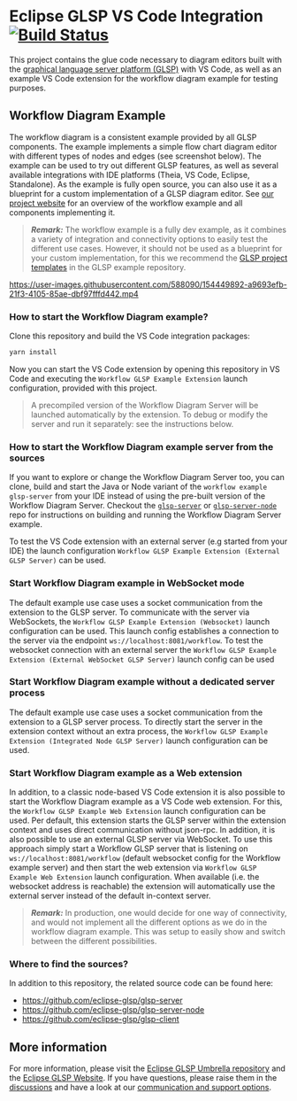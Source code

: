 # Eclipse GLSP VS Code Integration [![Build Status](https://ci.eclipse.org/glsp/job/eclipse-glsp/job/glsp-vscode-integration/job/master/badge/icon)](https://ci.eclipse.org/glsp/job/eclipse-glsp/job/glsp-vscode-integration/job/master/)

This project contains the glue code necessary to diagram editors built with the [graphical language server platform (GLSP)](https://github.com/eclipse-glsp/glsp) with VS Code, as well as an example VS Code extension for the workflow diagram example for testing purposes.

## Workflow Diagram Example

The workflow diagram is a consistent example provided by all GLSP components.
The example implements a simple flow chart diagram editor with different types of nodes and edges (see screenshot below).
The example can be used to try out different GLSP features, as well as several available integrations with IDE platforms (Theia, VS Code, Eclipse, Standalone).
As the example is fully open source, you can also use it as a blueprint for a custom implementation of a GLSP diagram editor.
See [our project website](https://www.eclipse.org/glsp/documentation/#workflowoverview) for an overview of the workflow example and all components implementing it.

> _**Remark:**_ The workflow example is a fully dev example, as it combines a variety of integration and connectivity options to easily test the different use cases.
> However, it should not be used as a blueprint for your custom implementation, for this we recommend the [GLSP project templates](https://github.com/eclipse-glsp/glsp-examples/tree/master/project-templates) in the GLSP example repository.

<https://user-images.githubusercontent.com/588090/154449892-a9693efb-21f3-4105-85ae-dbf97fffd442.mp4>

### How to start the Workflow Diagram example?

Clone this repository and build the VS Code integration packages:

```bash
yarn install
```

Now you can start the VS Code extension by opening this repository in VS Code and executing the `Workflow GLSP Example Extension` launch configuration, provided with this project.

> A precompiled version of the Workflow Diagram Server will be launched automatically by the extension.
> To debug or modify the server and run it separately: see the instructions below.

### How to start the Workflow Diagram example server from the sources

If you want to explore or change the Workflow Diagram Server too, you can clone, build and start the Java or Node variant of the `workflow example glsp-server` from your IDE instead of using the pre-built version of the Workflow Diagram Server.
Checkout the [`glsp-server`](https://github.com/eclipse-glsp/glsp-server#workflow-diagram-example) or [`glsp-server-node`](https://github.com/eclipse-glsp/glsp-server-node#workflow-diagram-example) repo for instructions on building and running the Workflow Diagram Server example.

To test the VS Code extension with an external server (e.g started from your IDE) the launch configuration `Workflow GLSP Example Extension (External GLSP Server)` can be used.

### Start Workflow Diagram example in WebSocket mode

The default example use case uses a socket communication from the extension to the GLSP server.
To communicate with the server via WebSockets, the `Workflow GLSP Example Extension (Websocket)` launch configuration can be used.
This launch config establishes a connection to the server via the endpoint `ws://localhost:8081/workflow`.
To test the websocket connection with an external server the `Workflow GLSP Example Extension (External WebSocket GLSP Server)` launch config can be used

### Start Workflow Diagram example without a dedicated server process

The default example use case uses a socket communication from the extension to a GLSP server process.
To directly start the server in the extension context without an extra process, the `Workflow GLSP Example Extension (Integrated Node GLSP Server)` launch configuration can be used.

### Start Workflow Diagram example as a Web extension

In addition, to a classic node-based VS Code extension it is also possible to start the Workflow Diagram example as a VS Code web extension.
For this, the `Workflow GLSP Example Web Extension` launch configuration can be used.
Per default, this extension starts the GLSP server within the extension context and uses direct communication without json-rpc.
In addition, it is also possible to use an external GLSP server via WebSocket. To use this approach simply start a Workflow GLSP server that is listening on `ws://localhost:8081/workflow` (default websocket config for the Workflow example server) and then start the web extension via `Workflow GLSP Example Web Extension` launch configuration.
When available (i.e. the websocket address is reachable) the extension will automatically use the external server instead of the default in-context server.

> _**Remark:**_ In production, one would decide for one way of connectivity, and would not implement all the different options as we do in the workflow diagram example.
> This was setup to easily show and switch between the different possibilities.

### Where to find the sources?

In addition to this repository, the related source code can be found here:

-   <https://github.com/eclipse-glsp/glsp-server>
-   <https://github.com/eclipse-glsp/glsp-server-node>
-   <https://github.com/eclipse-glsp/glsp-client>

## More information

For more information, please visit the [Eclipse GLSP Umbrella repository](https://github.com/eclipse-glsp/glsp) and the [Eclipse GLSP Website](https://www.eclipse.org/glsp/).
If you have questions, please raise them in the [discussions](https://github.com/eclipse-glsp/glsp/discussions) and have a look at our [communication and support options](https://www.eclipse.org/glsp/contact/).
